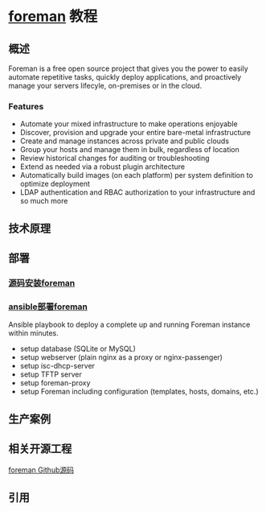 # [foreman](https://theforeman.org) 教程


## 概述

Foreman is a free open source project that gives you the power to easily automate repetitive tasks, quickly deploy applications,
and proactively manage your servers lifecyle, on-premises or in the cloud.


### Features
* Automate your mixed infrastructure to make operations enjoyable
* Discover, provision and upgrade your entire bare-metal infrastructure
* Create and manage instances across private and public clouds
* Group your hosts and manage them in bulk, regardless of location
* Review historical changes for auditing or troubleshooting
* Extend as needed via a robust plugin architecture
* Automatically build images (on each platform) per system definition to optimize deployment
* LDAP authentication and RBAC authorization to your infrastructure
and so much more



## 技术原理


## 部署


### [源码安装foreman](https://theforeman.org/manuals/1.16/index.html#3.4InstallFromSource)


### [ansible部署foreman](https://github.com/adfinis-sygroup/foreman-ansible)

Ansible playbook to deploy a complete up and running Foreman instance within minutes.

* setup database (SQLite or MySQL)
* setup webserver (plain nginx as a proxy or nginx-passenger)
* setup isc-dhcp-server
* setup TFTP server
* setup foreman-proxy
* setup Foreman including configuration (templates, hosts, domains, etc.)


## 生产案例





## 相关开源工程

[foreman Github源码](https://github.com/theforeman/foreman)



## 引用


